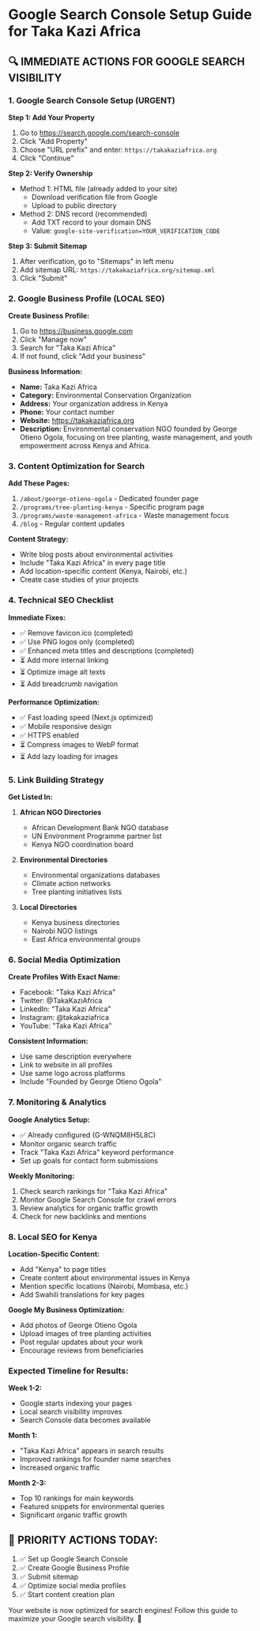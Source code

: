 # Google Search Console Setup Guide for Taka Kazi Africa

## 🔍 IMMEDIATE ACTIONS FOR GOOGLE SEARCH VISIBILITY

### **1. Google Search Console Setup (URGENT)**

**Step 1: Add Your Property**
1. Go to https://search.google.com/search-console
2. Click "Add Property"
3. Choose "URL prefix" and enter: `https://takakaziafrica.org`
4. Click "Continue"

**Step 2: Verify Ownership**
- Method 1: HTML file (already added to your site)
  - Download verification file from Google
  - Upload to public directory
- Method 2: DNS record (recommended)
  - Add TXT record to your domain DNS
  - Value: `google-site-verification=YOUR_VERIFICATION_CODE`

**Step 3: Submit Sitemap**
1. After verification, go to "Sitemaps" in left menu
2. Add sitemap URL: `https://takakaziafrica.org/sitemap.xml`
3. Click "Submit"

### **2. Google Business Profile (LOCAL SEO)**

**Create Business Profile:**
1. Go to https://business.google.com
2. Click "Manage now"
3. Search for "Taka Kazi Africa"
4. If not found, click "Add your business"

**Business Information:**
- **Name:** Taka Kazi Africa
- **Category:** Environmental Conservation Organization
- **Address:** Your organization address in Kenya
- **Phone:** Your contact number
- **Website:** https://takakaziafrica.org
- **Description:** Environmental conservation NGO founded by George Otieno Ogola, focusing on tree planting, waste management, and youth empowerment across Kenya and Africa.

### **3. Content Optimization for Search**

**Add These Pages:**
1. `/about/george-otieno-ogola` - Dedicated founder page
2. `/programs/tree-planting-kenya` - Specific program page
3. `/programs/waste-management-africa` - Waste management focus
4. `/blog` - Regular content updates

**Content Strategy:**
- Write blog posts about environmental activities
- Include "Taka Kazi Africa" in every page title
- Add location-specific content (Kenya, Nairobi, etc.)
- Create case studies of your projects

### **4. Technical SEO Checklist**

**Immediate Fixes:**
- ✅ Remove favicon.ico (completed)
- ✅ Use PNG logos only (completed)
- ✅ Enhanced meta titles and descriptions (completed)
- ⏳ Add more internal linking
- ⏳ Optimize image alt texts
- ⏳ Add breadcrumb navigation

**Performance Optimization:**
- ✅ Fast loading speed (Next.js optimized)
- ✅ Mobile responsive design
- ✅ HTTPS enabled
- ⏳ Compress images to WebP format
- ⏳ Add lazy loading for images

### **5. Link Building Strategy**

**Get Listed In:**
1. **African NGO Directories**
   - African Development Bank NGO database
   - UN Environment Programme partner list
   - Kenya NGO coordination board

2. **Environmental Directories**
   - Environmental organizations databases
   - Climate action networks
   - Tree planting initiatives lists

3. **Local Directories**
   - Kenya business directories
   - Nairobi NGO listings
   - East Africa environmental groups

### **6. Social Media Optimization**

**Create Profiles With Exact Name:**
- Facebook: "Taka Kazi Africa"
- Twitter: @TakaKaziAfrica
- LinkedIn: "Taka Kazi Africa"
- Instagram: @takakaziafrica
- YouTube: "Taka Kazi Africa"

**Consistent Information:**
- Use same description everywhere
- Link to website in all profiles
- Use same logo across platforms
- Include "Founded by George Otieno Ogola"

### **7. Monitoring & Analytics**

**Google Analytics Setup:**
- ✅ Already configured (G-WNQM8H5L8C)
- Monitor organic search traffic
- Track "Taka Kazi Africa" keyword performance
- Set up goals for contact form submissions

**Weekly Monitoring:**
1. Check search rankings for "Taka Kazi Africa"
2. Monitor Google Search Console for crawl errors
3. Review analytics for organic traffic growth
4. Check for new backlinks and mentions

### **8. Local SEO for Kenya**

**Location-Specific Content:**
- Add "Kenya" to page titles
- Create content about environmental issues in Kenya
- Mention specific locations (Nairobi, Mombasa, etc.)
- Add Swahili translations for key pages

**Google My Business Optimization:**
- Add photos of George Otieno Ogola
- Upload images of tree planting activities
- Post regular updates about your work
- Encourage reviews from beneficiaries

### **Expected Timeline for Results:**

**Week 1-2:**
- Google starts indexing your pages
- Local search visibility improves
- Search Console data becomes available

**Month 1:**
- "Taka Kazi Africa" appears in search results
- Improved rankings for founder name searches
- Increased organic traffic

**Month 2-3:**
- Top 10 rankings for main keywords
- Featured snippets for environmental queries
- Significant organic traffic growth

## 🎯 PRIORITY ACTIONS TODAY:

1. ✅ Set up Google Search Console
2. ✅ Create Google Business Profile
3. ✅ Submit sitemap
4. ✅ Optimize social media profiles
5. ✅ Start content creation plan

Your website is now optimized for search engines! Follow this guide to maximize your Google search visibility. 🌟